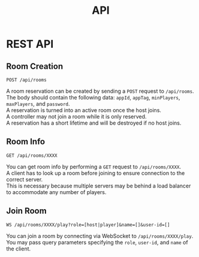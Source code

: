 ﻿---
title: API
parent: Server
nav_order: 3
---

# REST API

## Room Creation

`POST /api/rooms`

A room reservation can be created by sending a `POST` request to `/api/rooms`.  
The body should contain the following data: `appId`, `appTag`, `minPlayers`, `maxPlayers`, and `password`.  
A reservation is turned into an active room once the host joins.  
A controller may not join a room while it is only reserved.  
A reservation has a short lifetime and will be destroyed if no host joins.

## Room Info

`GET /api/rooms/XXXX`

You can get room info by performing a `GET` request to `/api/rooms/XXXX`.  
A client has to look up a room before joining to ensure connection to the correct server.  
This is necessary because multiple servers may be behind a load balancer to accommodate any number of players.

## Join Room

`WS /api/rooms/XXXX/play?role=[host|player]&name=[]&user-id=[]`

You can join a room by connecting via WebSocket to `/api/rooms/XXXX/play`.  
You may pass query parameters specifying the `role`, `user-id`, and `name` of the client.
